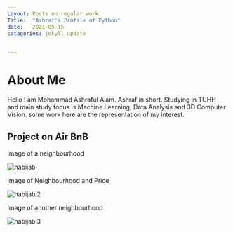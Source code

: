 ```yaml
---
Layout: Posts on regular work
Title:  "Ashraf's Profile of Python"
date:   2021-05-15
catagories: jekyll update


---
```

# About Me
Hello I am Mohammad Ashraful Alam.
Ashraf in short. 
Studying in TUHH and main study focus is Machine Learning, Data Analysis and 3D Computer Vision.
some work here are the representation of my interest.

## Project on Air BnB

Image of a neighbourhood



![habijabi](/My_Project_Profile/img/output_15_0.png )


Image of Neighbourhood and Price

![habijabi2](/My_Project_Profile/img/output_7_1.png)

Image of another neighbourhood

![habijabi3](/My_Project_Profile/img/output_16_0.png)
